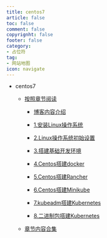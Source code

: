```yaml
---
title: centos7
article: false
toc: false
comment: false
copyrignht: false
footer: false
category:
- 占位符 
tag:
- 网站地图
icon: navigate 
---
```


- centos7


    - <a href="shardings">按照章节阅读</a>

        - <a href="shardings/centos7-chapter-0.博客内容介绍.html">博客内容介绍</a>

        - <a href="shardings/centos7-chapter-1.安装Linux操作系统.html">1.安装Linux操作系统</a>

        - <a href="shardings/centos7-chapter-2.Linux操作系统初始设置.html">2.Linux操作系统初始设置</a>

        - <a href="shardings/centos7-chapter-3.搭建基础开发环境.html">3.搭建基础开发环境</a>

        - <a href="shardings/centos7-chapter-4.Centos搭建docker.html">4.Centos搭建docker</a>

        - <a href="shardings/centos7-chapter-5.Centos搭建Rancher.html">5.Centos搭建Rancher</a>

        - <a href="shardings/centos7-chapter-6.Centos搭建Minikube.html">6.Centos搭建Minikube</a>

        - <a href="shardings/centos7-chapter-7.kubeadm搭建Kubernetes.html">7.kubeadm搭建Kubernetes</a>

        - <a href="shardings/centos7-chapter-8.二进制包搭建Kubernetes.html">8.二进制包搭建Kubernetes</a>

    - <a href="centos7.html#intro">章节内容合集</a>

